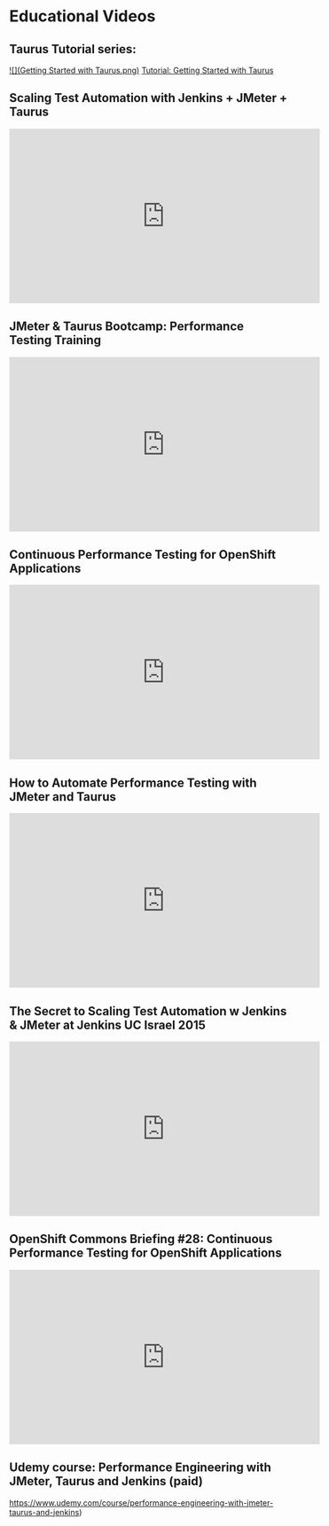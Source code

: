 # Educational Videos

## Taurus Tutorial series:
[![](Getting Started with Taurus.png)](https://gettaurus.org/learn/)
[Tutorial: Getting Started with Taurus](https://gettaurus.org/learn/)

## Scaling Test Automation with Jenkins + JMeter + Taurus
<iframe width="560" height="315" src="https://www.youtube.com/embed/QuY0Qcdd90A" frameborder="0" allowfullscreen></iframe>

## JMeter & Taurus Bootcamp: Performance Testing Training
<iframe width="560" height="315" src="https://www.youtube.com/embed/rwccqwaHT9U" frameborder="0" allowfullscreen></iframe>

## Continuous Performance Testing for OpenShift Applications
<iframe width="560" height="315" src="https://www.youtube.com/embed/toMDGhQ96GA" frameborder="0" allowfullscreen></iframe>
  
##  How to Automate Performance Testing with JMeter and Taurus
<iframe width="560" height="315" src="https://www.youtube.com/embed/OJwrlCabND0" frameborder="0" allowfullscreen></iframe>

## The Secret to Scaling Test Automation w Jenkins & JMeter at Jenkins UC Israel 2015
<iframe width="560" height="315" src="https://www.youtube.com/embed/JnCYGBN4FTw" frameborder="0" allowfullscreen></iframe>

## OpenShift Commons Briefing #28: Continuous Performance Testing for OpenShift Applications
<iframe width="560" height="315" src="https://www.youtube.com/embed/toMDGhQ96GA" frameborder="0" allowfullscreen></iframe>

## Udemy course: Performance Engineering with JMeter, Taurus and Jenkins (paid)
https://www.udemy.com/course/performance-engineering-with-jmeter-taurus-and-jenkins)
